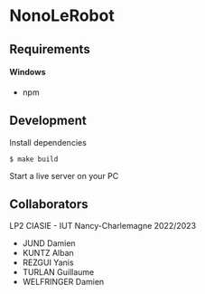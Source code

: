# NonoLeRobot

## Requirements

#### Windows

* npm

## Development

Install dependencies

```
$ make build
```

Start a live server on your PC

## Collaborators

LP2 CIASIE - IUT Nancy-Charlemagne 2022/2023

* JUND Damien
* KUNTZ Alban
* REZGUI Yanis
* TURLAN Guillaume
* WELFRINGER Damien
